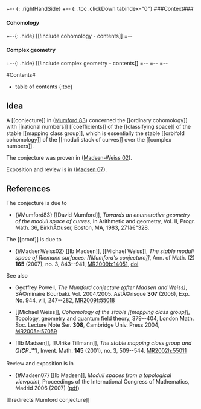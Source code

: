 
+-- {: .rightHandSide}
+-- {: .toc .clickDown tabindex="0"}
###Context###
#### Cohomology
+--{: .hide}
[[!include cohomology - contents]]
=--
#### Complex geometry
+--{: .hide}
[[!include complex geometry - contents]]
=--
=--
=--


#Contents#
* table of contents
{:toc}

## Idea

A [[conjecture]] in ([Mumford 83](#Mumford83)) concerned the [[ordinary cohomology]] with [[rational numbers]] [[coefficients]] of the [[classifying space]] of the stable [[mapping class group]], which is essentially the stable [[orbifold cohomology]] of the [[moduli stack of curves]] over the [[complex numbers]].

The conjecture was proven in ([Madsen-Weiss 02](#MadsenWeiss02)).

Exposition and review is in ([Madsen 07](#Madsen07)).

## References

The conjecture is due to

* {#Mumford83} [[David Mumford]], _Towards an enumerative geometry of the moduli space of curves_, In Arithmetic and geometry, Vol. II, Progr. Math. 36, BirkhÃ¤user, Boston, MA, 1983, 271â€“328.

The [[proof]] is due to

* {#MadsenWeiss02} [[Ib Madsen]], [[Michael Weiss]], _The stable moduli space of Riemann surfaces: [[Mumford's conjecture]]_,  Ann. of Math. (2) __165__ (2007), no. 3, 843--941, [MR2009b:14051](http://www.ams.org/mathscinet-getitem?mr=2009b:14051), [doi](http://dx.doi.org/10.4007/annals.2007.165.843)

See also

* Geoffrey Powell, _The Mumford conjecture (after Madsen and Weiss)_, SÃ©minaire Bourbaki. Vol. 2004/2005.  AstÃ©risque __307__ (2006), Exp. No. 944, viii, 247--282, [MR2009f:55018](http://www.ams.org/mathscinet-getitem?mr=2009f:55018)

* [[Michael Weiss]], _Cohomology of the stable [[mapping class group]]_,  Topology, geometry and quantum field theory,  379--404, London Math. Soc. Lecture Note Ser. __308__, Cambridge Univ. Press 2004, [MR2005e:57059](http://www.ams.org/mathscinet-getitem?mr=2005e:57059)

* [[Ib Madsen]], [[Ulrike Tillmann]], _The stable mapping class group and $Q(\mathbf{C} P^\infty_+)$_, Invent. Math. __145__ (2001), no. 3, 509--544. [MR2002h:55011](http://www.ams.org/mathscinet-getitem?mr=2002h:55011)

Review and exposition is in

* {#Madsen07} [[Ib Madsen]], _Moduli spaces from a topological viewpoint_, Proceedings of the International Congress of Mathematics, Madrid 2006 (2007) ([pdf](http://www.icm2006.org/proceedings/Vol_I/20.pdf))


[[!redirects Mumford conjecture]]